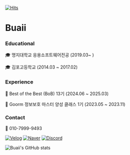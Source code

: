 [![Hits](https://hits.seeyoufarm.com/api/count/incr/badge.svg?url=https%3A%2F%2Fgithub.com%2Fbuaii&count_bg=%2379C83D&title_bg=%23555555&icon=&icon_color=%23E7E7E7&title=hits&edge_flat=false)](https://hits.seeyoufarm.com)

# Buaii 
### Educational
🎓 명지대학교 응용소프트웨어전공 (2019.03~ )

🎓 김포고등학교 (2014.03 ~ 2017.02)

### Experience
🥇 Best of the Best (BoB) 13기 (2024.06 ~ 2025.03)

🌱 Goorm 정보보호 마스터 양성 클래스 1기 (2023.05 ~ 2023.11)

### Contact
📳 010-7999-9493

[![Velog](https://img.shields.io/badge/Velog-20C997?sytle=flat-square&logo=Velog&logoColor=white&link=https://velog.io/@buaii/about)](https://velog.io/@buaii/about)
[![Naver](https://img.shields.io/badge/Naver-03C75A?sytle=flat-square&logo=Naver&logoColor=white&link=mailto:giyen980503@naver.com)](mailto:giyen980503@naver.com)
[![Discord](https://img.shields.io/badge/Discord-5865F2?sytle=flat-square&logo=Discord&logoColor=white&link=https://discordapp.com/users/533206187852824590)](https://discordapp.com/users/533206187852824590)


![Buaii's GitHub stats](https://github-readme-stats.vercel.app/api?username=buaii&show_icons=true&theme=radical)
